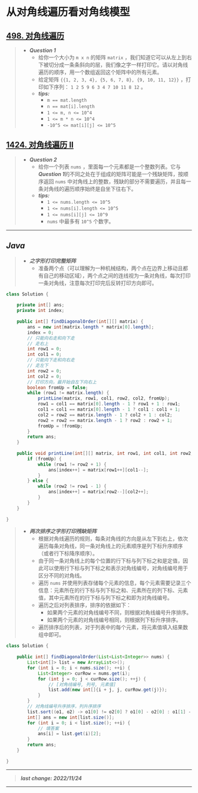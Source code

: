 # 从对角线遍历看对角线模型

## [498. 对角线遍历](https://leetcode.cn/problems/diagonal-traverse/)

> - ***Question 1***
>   - 给你一个大小为 `m x n` 的矩阵 `matrix` ，我们知道它可以从左上到右下被切分成一条条斜向的层，我们像之字一样打印它。请以对角线遍历的顺序，用一个数组返回这个矩阵中的所有元素。
>   - 给定矩阵 `{{1, 2, 3, 4}, {5, 6, 7, 8}, {9, 10, 11, 12}}` ，打印如下序列： `1 2 5 9 6 3 4 7 10 11 8 12` 。
>   - ***tips:***
>     - `m == mat.length`
>     - `n == mat[i].length`
>     - `1 <= m, n <= 10^4`
>     - `1 <= m * n <= 10^4`
>     - `-10^5 <= mat[i][j] <= 10^5`

## [1424. 对角线遍历 II](https://leetcode.cn/problems/diagonal-traverse-ii/)

> - ***Question 2***
>   - 给你一个列表 `nums` ，里面每一个元素都是一个整数列表。它与***Question 1***的不同之处在于组成的矩阵可能是一个残缺矩阵，按顺序返回 `nums` 中对角线上的整数，残缺的部分不需要遍历，并且每一条对角线的遍历顺序始终是自坐下往右下。
>   - ***tips:***
>     - `1 <= nums.length <= 10^5`
>     - `1 <= nums[i].length <= 10^5`
>     - `1 <= nums[i][j] <= 10^9`
>     - `nums` 中最多有 `10^5` 个数字。

---

## *Java*

> - ***之字形打印完整矩阵***
>   - 准备两个点（可以理解为一种机械结构，两个点在边界上移动且都有自己的移动区域），两个点之间的连线视为一条对角线，每次打印一条对角线，注意每次打印完后反转打印方向即可。

```java
class Solution {
    
    private int[] ans;
    private int index;
    
    public int[] findDiagonalOrder(int[][] matrix) {
        ans = new int[matrix.length * matrix[0].length];
        index = 0;
        // 只能向右走和向下走
        // 走右上
        int row1 = 0;
        int col1 = 0;
        // 只能向下走和向右走
        // 走左下
        int row2 = 0;
        int col2 = 0;
        // 打印方向，最开始自左下向右上
        boolean fromUp = false;
        while (row1 != matrix.length) {
            printLine(matrix, row1, col1, row2, col2, fromUp);
            row1 = col1 == matrix[0].length - 1 ? row1 + 1 : row1;
            col1 = col1 == matrix[0].length - 1 ? col1 : col1 + 1;
            col2 = row2 == matrix.length - 1 ? col2 + 1 : col2;
            row2 = row2 == matrix.length - 1 ? row2 : row2 + 1;
            fromUp = !fromUp;
        }
        return ans;
    }
    
    public void printLine(int[][] matrix, int row1, int col1, int row2, int col2, boolean fromUp) {
        if (fromUp) {
            while (row1 != row2 + 1) {
                ans[index++] = matrix[row1++][col1--];
            }
        } else {
            while (row2 != row1 - 1) {
                ans[index++] = matrix[row2--][col2++];
            }
        }
    }
    
}
```

> - ***两次排序之字形打印残缺矩阵***
>   - 根据对角线遍历的规则，每条对角线的方向是从左下到右上，依次遍历每条对角线，同一条对角线上的元素顺序是列下标升序顺序（或者行下标降序顺序）。
>   - 由于同一条对角线上的每个位置的行下标与列下标之和是定值，因此可以使用行下标与列下标之和表示对角线编号，对角线编号用于区分不同的对角线。
>   - 遍历 `nums` 并使用列表存储每个元素的信息，每个元素需要记录三个信息：元素所在的行下标与列下标之和、元素所在的列下标、元素值，其中元素所在的行下标与列下标之和即为对角线编号。
>   - 遍历之后对列表排序，排序的依据如下：
>     - 如果两个元素的对角线编号不同，则根据对角线编号升序排序。
>     - 如果两个元素的对角线编号相同，则根据列下标升序排序。
>   - 遍历排序后的列表，对于列表中的每个元素，将元素值填入结果数组中即可。

```java
class Solution {
    
    public int[] findDiagonalOrder(List<List<Integer>> nums) {
        List<int[]> list = new ArrayList<>();
        for (int i = 0; i < nums.size(); ++i) {
            List<Integer> curRow = nums.get(i);
            for (int j = 0; j < curRow.size(); ++j) {
                // [对角线编号, 列号, 元素值]
                list.add(new int[]{i + j, j, curRow.get(j)});
            }
        }
        // 对角线编号升序排序，列升序排序
        list.sort((o1, o2) -> o1[0] != o2[0] ? o1[0] - o2[0] : o1[1] - o2[1]);
        int[] ans = new int[list.size()];
        for (int i = 0; i < list.size(); ++i) {
            // 填答案
            ans[i] = list.get(i)[2];
        }
        return ans;
    }
    
}
```

---

> ***last change: 2022/11/24***

---
